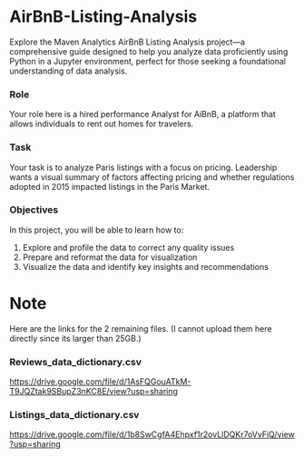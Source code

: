 # AirBnB-Listing-Analysis
Explore the Maven Analytics AirBnB Listing Analysis project—a comprehensive guide designed to help you analyze data proficiently using Python in a Jupyter environment, perfect for those seeking a foundational understanding of data analysis.

### Role
Your role here is a hired performance Analyst for AiBnB, a platform that allows individuals to rent out homes for travelers.

### Task
Your task is to analyze Paris listings with a focus on pricing. Leadership wants a visual summary of factors affecting pricing and whether regulations adopted in 2015 impacted listings in the Paris Market.

### Objectives
In this project, you will be able to learn how to:
1. Explore and profile the data to correct any quality issues
2. Prepare and reformat the data for visualization
3. Visualize the data and identify key insights and recommendations

# Note
Here are the links for the 2 remaining files. (I cannot upload them here directly since its larger than 25GB.)
### Reviews_data_dictionary.csv 
https://drive.google.com/file/d/1AsFQGouATkM-T9JQZtak9SBupZ3nKC8E/view?usp=sharing
### Listings_data_dictionary.csv
https://drive.google.com/file/d/1b8SwCgfA4Ehpxf1r2ovLlDQKr7oVvFiQ/view?usp=sharing
